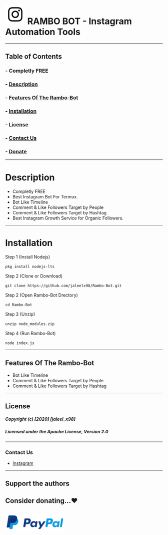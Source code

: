 # ![Image](Instagram2016_white-(64px).png) RAMBO BOT - Instagram Automation Tools

----
## Table of Contents
### - Completly FREE
### - [Description](#description)
### - [Features Of The Rambo-Bot](#features-of-the-rambo-bot)
### - [Installation](#installation)
### - [License](#license)
### - [Contact Us](#contact-us)
### - [Donate](#donate)
----

# Description

- Completly FREE
- Best Instagram Bot For Termux. 
- Bot Like Timeline
- Comment & Like Followers Target by People
- Comment & Like Followers Target by Hashtag
- Best Instagram Growth Service for Organic Followers.

----

# Installation

Step 1 (Install Nodejs)
```
pkg install nodejs-lts
```
Step 2 (Clone or Download)
```
git clone https://github.com/jaleelx98/Rambo-Bot.git
```
Step 2 (Open Rambo-Bot Drectory)
```
cd Rambo-Bot
```
Step 3 (Unzip)
```
unzip node_modules.zip
```
Step 4 (Run Rambo-Bot)
```
node index.js
```
---


## Features Of The Rambo-Bot

* Bot Like Timeline
* Comment & Like Followers Target by People
* Comment & Like Followers Target by Hashtag

---
## License
##### Copyright (c) [2020] [jaleel_x98]
##### Licensed under the Apache License, Version 2.0
---
### Contact Us
- [Instagram]( https://instagram.com/jaleel_x98 )

---
## Support the authors
## Consider donating...❤️
<a href="https://paypal.me/Jaleelx98"><img src="https://github.com/jaleelx98/Rambo-Bot/blob/main/src/580b57fcd9996e24bc43c530.png" align="left" height="55" ></a>
---


